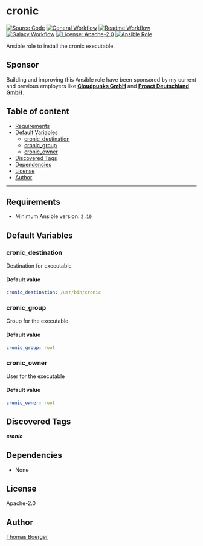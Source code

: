 # cronic

[![Source Code](https://img.shields.io/badge/github-source%20code-blue?logo=github&amp;logoColor=white)](https://github.com/rolehippie/cronic)
[![General Workflow](https://github.com/rolehippie/cronic/actions/workflows/general.yml/badge.svg)](https://github.com/rolehippie/cronic/actions/workflows/general.yml)
[![Readme Workflow](https://github.com/rolehippie/cronic/actions/workflows/docs.yml/badge.svg)](https://github.com/rolehippie/cronic/actions/workflows/docs.yml)
[![Galaxy Workflow](https://github.com/rolehippie/cronic/actions/workflows/galaxy.yml/badge.svg)](https://github.com/rolehippie/cronic/actions/workflows/galaxy.yml)
[![License: Apache-2.0](https://img.shields.io/github/license/rolehippie/cronic)](https://github.com/rolehippie/cronic/blob/master/LICENSE)
[![Ansible Role](https://img.shields.io/badge/role-rolehippie.cronic-blue)](https://galaxy.ansible.com/rolehippie/cronic)

Ansible role to install the cronic executable.

## Sponsor

Building and improving this Ansible role have been sponsored by my current and previous employers like **[Cloudpunks GmbH](https://cloudpunks.de)** and **[Proact Deutschland GmbH](https://www.proact.eu)**.

## Table of content

- [Requirements](#requirements)
- [Default Variables](#default-variables)
  - [cronic_destination](#cronic_destination)
  - [cronic_group](#cronic_group)
  - [cronic_owner](#cronic_owner)
- [Discovered Tags](#discovered-tags)
- [Dependencies](#dependencies)
- [License](#license)
- [Author](#author)

---

## Requirements

- Minimum Ansible version: `2.10`


## Default Variables

### cronic_destination

Destination for executable

#### Default value

```YAML
cronic_destination: /usr/bin/cronic
```

### cronic_group

Group for the executable

#### Default value

```YAML
cronic_group: root
```

### cronic_owner

User for the executable

#### Default value

```YAML
cronic_owner: root
```

## Discovered Tags

**_cronic_**


## Dependencies

- None

## License

Apache-2.0

## Author

[Thomas Boerger](https://github.com/tboerger)
